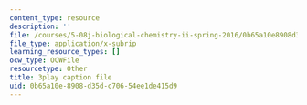 ```yaml
---
content_type: resource
description: ''
file: /courses/5-08j-biological-chemistry-ii-spring-2016/0b65a10e8908d35dc70654ee1de415d9_0dJS3YUxeXI.srt
file_type: application/x-subrip
learning_resource_types: []
ocw_type: OCWFile
resourcetype: Other
title: 3play caption file
uid: 0b65a10e-8908-d35d-c706-54ee1de415d9
---
```

